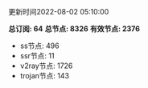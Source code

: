 更新时间2022-08-02 05:10:00

**总订阅: 64**
**总节点: 8326**
**有效节点: 2376**
- ss节点: 496
- ssr节点: 11
- v2ray节点: 1726
- trojan节点: 143
